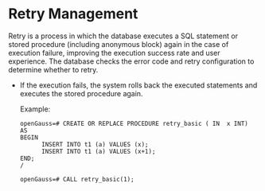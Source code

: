 # Retry Management<a name="EN-US_TOPIC_0289900318"></a>

Retry is a process in which the database executes a SQL statement or stored procedure \(including anonymous block\) again in the case of execution failure, improving the execution success rate and user experience. The database checks the error code and retry configuration to determine whether to retry.

-   If the execution fails, the system rolls back the executed statements and executes the stored procedure again.

    Example:

    ```
    openGauss=# CREATE OR REPLACE PROCEDURE retry_basic ( IN  x INT) 
    AS  
    BEGIN
    	  INSERT INTO t1 (a) VALUES (x);
    	  INSERT INTO t1 (a) VALUES (x+1);
    END;
    /
    
    openGauss=# CALL retry_basic(1); 
    ```



